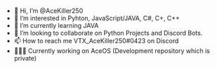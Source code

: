 - 👋 Hi, I’m @AceKiller250
- 👀 I’m interested in Pyhton, JavaScript/JAVA, C#, C+, C++
- 🌱 I’m currently learning JAVA
- 💞️ I’m looking to collaborate on Python Projects and Discord Bots.
- 📫 How to reach me VTX_AceKiller250#0423 on Discord
- 👨🏻‍💻 Currently working on AceOS (Development repository which is private)

<!---
AceKiller250/AceKiller250 is a ✨ special ✨ repository because its `README.md` (this file) appears on your GitHub profile.
You can click the Preview link to take a look at your changes.
--->
